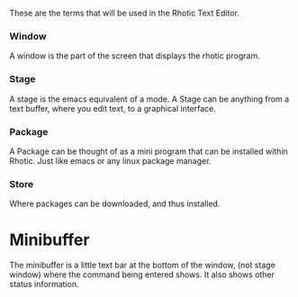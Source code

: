 These are the terms that will be used in the Rhotic Text Editor.

### Window
A window is the part of the screen that displays the rhotic program.

### Stage 
A stage is the emacs equivalent of a mode. A Stage can be anything from a text buffer, where you edit text, to a graphical interface.

### Package
A Package can be thought of as a mini program that can be installed within Rhotic. Just like emacs or any linux package manager.

### Store
Where packages can be downloaded, and thus installed.

# Minibuffer
The minibuffer is a little text bar at the bottom of the window, (not stage window) where the command being entered shows.
It also shows other status information.




